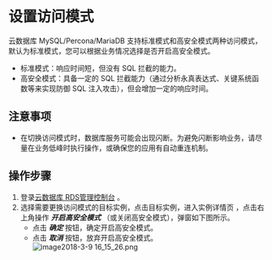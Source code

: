 # 设置访问模式
云数据库 MySQL/Percona/MariaDB 支持标准模式和高安全模式两种访问模式，默认为标准模式，您可以根据业务情况选择是否开启高安全模式。

* 标准模式：响应时间短，但没有 SQL 拦截的能力。
* 高安全模式：具备一定的 SQL 拦截能力（通过分析永真表达式、关键系统函数等来实现防御 SQL 注入攻击），但会增加一定的响应时间。

## 注意事项
* 在切换访问模式时，数据库服务可能会出现闪断。为避免闪断影响业务，请尽量在业务低峰时执行操作，或确保您的应用有自动重连机制。

## 操作步骤
1. 登录[云数据库 RDS管理控制台](https://rds-console.jdcloud.com/database) 。
2. 选择需要更换访问模式的目标实例，点击目标实例，进入实例详情页 ，点击右上角操作 ***开启高安全模式*** （或关闭高安全模式），弹窗如下图所示。
    * 点击 ***确定*** 按钮，确定开启高安全模式。
    * 点击 ***取消*** 按钮，放弃开启高安全模式。
![image2018-3-9 16_15_26.png](https://img1.jcloudcs.com/cms/091f03bf-2db8-4e80-b24a-5b110b83bce720180319113942.png)
